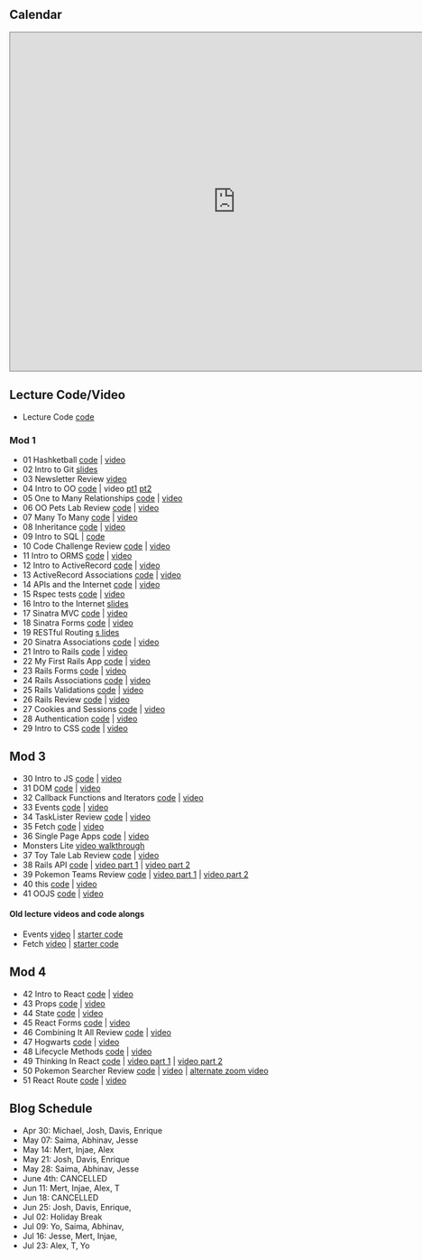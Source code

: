 ## Calendar


<iframe src="https://calendar.google.com/calendar/embed?height=600&amp;wkst=1&amp;bgcolor=%23616161&amp;ctz=America%2FNew_York&amp;src=ZmxhdGlyb25zY2hvb2wuY29tX3YxbzdtNW1vYmdyaTg0MzJoZzdqMmthZ2w4QGdyb3VwLmNhbGVuZGFyLmdvb2dsZS5jb20&amp;src=ZmxhdGlyb25zY2hvb2wuY29tX2UzcTBybHE5a3JtZ3Mza3VhMDVyNzEydW80QGdyb3VwLmNhbGVuZGFyLmdvb2dsZS5jb20&amp;color=%23D50000&amp;color=%23A79B8E&amp;mode=WEEK" style="border:solid 1px #777" width="800" height="600" frameborder="0" scrolling="no"></iframe>

## Lecture Code/Video
- Lecture Code [code](https://github.com/learn-co-students/dc-web-042020)

### Mod 1
- 01 Hashketball [code](https://github.com/learn-co-students/dc-web-042020/tree/master/01-hashketball-review) | [video](https://wework.zoom.com/rec/share/6NcpJJPA0llJGJ3rtRHmW5IMAoL3aaa8gyIZ-PMLzx5I7KTWdE52g83cpLT2gtHq?startTime=1587405664000)
- 02 Intro to Git [slides](https://docs.google.com/presentation/d/1Zh2_zB7UB8iFTOyq9bbyiEbzjzDULHaYINCNl912iEE/edit?usp=sharing)
- 03 Newsletter Review [video](https://wework.zoom.com/rec/share/-9xrLoih-VFIQ9LuynPTRKgzBIHLaaa8gShN8vQJnk2rTI7DEMJH_zfREvFtfW8b?startTime=1587498583000)
- 04 Intro to OO [code](https://github.com/learn-co-students/dc-web-042020/tree/master/03-intro-to-oo) | video [pt1](https://wework.zoom.com/rec/share/_tx7EZGo_ElOfq_p9E2YRfUkRYjJaaa81SAfqPAJxUklsZ6pSZTnL70wYnML8QQS?startTime=1587564106000) [pt2](https://wework.zoom.com/rec/share/48BTEJau1HxOHqud0x_iWKI_IrW6X6a823Qaq6VYzRn1MJ89TaarMCuC3s2XGJvR?startTime=1587569371000)
- 05 One to Many Relationships [code](https://github.com/learn-co-students/dc-web-042020/tree/master/04-one-to-many) | [video](https://wework.zoom.com/rec/share/189sFbLd3GFOfdaX5x-OapwmBL-5aaa8gXRMq6JYnU512ffURNoBiXhTb_gWaOPT?startTime=1587650284000)
- 06 OO Pets Lab Review [code](https://github.com/learn-co-students/dc-web-042020/tree/master/05-oo-pets-lab-review) | [video](https://youtu.be/2goptV3SB7U)
- 07 Many To Many [code](https://github.com/learn-co-students/dc-web-042020/tree/master/06-many-to-many) | [video](https://wework.zoom.com/rec/share/ufFQEaz7-3tIXYHB42DCfa8cLrbIaaa8hHAX_acEzEYISkulJdJvb8GnDEAJ3715?startTime=1587736839000)
- 08 Inheritance [code](https://github.com/learn-co-students/dc-web-042020/tree/master/07-inheritance) | [video](https://wework.zoom.com/rec/share/6ugld7PUq2FIfoGS0G3wapMcOIHbT6a81yZK-vANmUcXzo-pD3VL1xleG_rgPGSI?startTime=1587995850000)
- 09 Intro to SQL | [code](https://github.com/learn-co-students/dc-web-042020/tree/master/08-intro-to-sql)
- 10 Code Challenge Review [code](https://github.com/learn-co-students/dc-web-042020/tree/master/09-code-challenge-review) | [video](https://wework.zoom.com/rec/share/449_LpzQ32RLHtbh8EaEfrE_AYG-eaa8h3BLrqdYzk-Sxb6qixs2nkA1DTP7TRsf?startTime=1588103913000)
- 11 Intro to ORMS [code](https://github.com/learn-co-students/dc-web-042020/tree/master/10-intro-to-orms) | [video](https://wework.zoom.com/rec/share/-9VLF6_83FxIGK_g0WT8AYl-OoPfX6a82ycb-PtbyHdq9azLw-gzQgN9OqimG3E?startTime=1588186685000)
- 12 Intro to ActiveRecord [code](https://github.com/learn-co-students/dc-web-042020/tree/master/11-intro-to-active-record) | [video](https://wework.zoom.com/rec/share/wPN4M5ur9DxIeJGKzWHvfoUMBtT7T6a82iMc8vYPyhyDNMwULKBRh-kQkdHp25OH?startTime=1588255170000)
- 13 ActiveRecord Associations [code](https://github.com/learn-co-students/dc-web-042020/tree/master/12-active-record-associations) | [video](https://wework.zoom.com/rec/share/_NRKKOupxFtLUIHt7nvvQYgMOrj3aaa80CdM_fNYyEj-RUkGud0GmAVxvpgqO4NM?startTime=1588341263000)
- 14 APIs and the Internet [code](https://github.com/learn-co-students/dc-web-042020/tree/master/13-apis-and-the-internet) | [video](https://wework.zoom.com/rec/share/7-1qBYDuxD5IfaPt9xDxQI5mA6LDX6a8gCAY-vUKzR5t-g-mjhzuszEk8FCMc3fq?startTime=1588600835000)
- 15 Rspec tests [code](https://github.com/learn-co-students/dc-web-042020/tree/master/14-intro-to-testing) | [video](https://wework.zoom.us/rec/play/6JItdL_-qjs3TteTuASDVqJ4W9S6f66shycYqaVbmR21W3UHZwX0NbEUZm2P6qnBIZLSHRuzlxGVqXI?autoplay=true&startTime=1588860171000)
- 16 Intro to the Internet [slides](https://docs.google.com/presentation/d/1-UeyVVv1FLZ8QtHHv7gSofPDLBxOLPwMZoZk0ls8RkM/edit?usp=sharing)
- 17 Sinatra MVC [code](https://github.com/learn-co-students/dc-web-042020/tree/master/15-intro-to-sinatra) | [video](https://wework.zoom.com/rec/share/6fx8A5zb7H1OXJ3f0BjxB5YOL8fseaa80SAY_qdcxR0OtdgH-JkLGhVQ-C48N8iW?startTime=1589202679000)
- 18 Sinatra Forms [code](https://github.com/learn-co-students/dc-web-042020/tree/master/16-sinatra-forms) | [video](https://youtu.be/LaahdmfBtN4)
- 19 RESTful Routing [s
lides](https://docs.google.com/presentation/d/164WexcwsMlilw9Ojv1mSa0l2-QjQCYIPdfHBVWyGeWY/edit?usp=sharing)
- 20 Sinatra Associations [code](17-sinatra-associated-objects) | [video](https://youtu.be/sCe6uAPdPh8)
- 21 Intro to Rails [code](https://github.com/learn-co-students/dc-web-042020/tree/master/18_intro_to_rails) | [video](https://youtu.be/4oDqhKbYecY)
- 22 My First Rails App [code](https://github.com/learn-co-students/dc-web-042020/tree/master/19-rails-crud) | [video](https://youtu.be/jO4HtM9TF1Q)
- 23 Rails Forms [code](https://github.com/learn-co-students/dc-web-042020/tree/master/20-rails-forms) | [video](https://wework.zoom.us/rec/play/vpErdOmp-2g3GYHBuQSDBPZ5W9S5KK6sgSYb-PMOzBu1ViQBZlqiZ-ASZOoLhBH9A1n4uFkJJhHKkI0D?autoplay=true&startTime=1586188233000)
- 24 Rails Associations [code](https://github.com/learn-co-students/dc-web-042020/tree/master/21-rails-associations) | [video](https://wework.zoom.com/rec/share/tZB_DLDI2GRIQa__8mOGXpEzL73lX6a80ycW_PENzkkbSd89q97mqQ3ZogQLBiM5?startTime=1589896951000)
- 25 Rails Validations [code](https://github.com/learn-co-students/dc-web-042020/tree/master/22-validations) | [video](https://wework.zoom.us/rec/play/usAqIemtqWg3HtCVtwSDU_B8W43vKfis1ncZqPFZyB7jByYKY1GgbrNGNOV8DJXjaZ2CpFZzbvSx6yDH?autoplay=true)
- 26 Rails Review [code](https://github.com/learn-co-students/dc-web-042020/tree/master/23-rails-review/cosmictravel) | [video](https://wework.zoom.com/rec/play/v8ckJOv8rjM3ToCcuASDBfQsW460KKmsgXRPrvdezU22AXUDM1avMuEXYOZbUdmzMlvJCpoACs_KhatD)
- 27 Cookies and Sessions [code](https://github.com/learn-co-students/dc-web-042020/tree/master/24-cookies-and-sessions) | [video](https://youtu.be/lIib4OW3Ht8)
- 28 Authentication [code](https://github.com/learn-co-students/dc-web-042020/tree/master/25-authentication) | [video](https://youtu.be/1BNGvxfHC7Q)
- 29 Intro to CSS [code](https://github.com/learn-co-students/dc-web-042020/tree/master/26-css-intro) | [video](https://youtu.be/IABEuz9Uy-8)

## Mod 3
- 30 Intro to JS [code](https://github.com/learn-co-students/dc-web-042020/tree/master/27-JS-Intro) | [video](https://youtu.be/dHZ_37q2NZs)
- 31 DOM [code](https://github.com/learn-co-students/dc-web-042020/tree/master/31-Intro-to-DOM) | [video](https://youtu.be/mkEH7FrKq_U)
- 32 Callback Functions and Iterators [code](https://github.com/learn-co-students/dc-web-042020/tree/master/32-Callbacks-Iterators) | [video](https://youtu.be/BSMhp84r34k)
- 33 Events [code](https://github.com/learn-co-students/dc-web-042020/tree/master/33-JS-Events) | [video](https://youtu.be/1jrbUYudDA4)
- 34 TaskLister Review [code](https://github.com/learn-co-students/dc-web-042020/tree/master/34-TaskLister-Review) | [video](https://youtu.be/gjxqHMbt7zA)
- 35 Fetch [code](https://github.com/learn-co-students/dc-web-042020/tree/master/35-Fetch) | [video](https://youtu.be/lgvBes_B-qw)
- 36 Single Page Apps [code](https://github.com/learn-co-students/dc-web-042020/tree/master/36-SPA) | [video](https://youtu.be/EF7Js6HfKAk)
- Monsters Lite [video walkthrough](https://youtu.be/D_PS1JqLxgI)
- 37 Toy Tale Lab Review [code](https://github.com/learn-co-students/dc-web-042020/tree/master/37-Toy-Tale-Review) | [video](https://youtu.be/YlnAbHpOWJ8)
- 38 Rails API [code](https://github.com/learn-co-students/dc-web-042020/tree/master/38-Rails-API) | [video part 1](https://youtu.be/sVZQVbhx6Ns) | [video part 2](https://youtu.be/We11FQ3eEm8)
- 39 Pokemon Teams Review [code](https://github.com/learn-co-students/dc-web-042020/tree/master/39-Lab-Review-Pokemon-Teams) | [video part 1](https://youtu.be/lEmyPx-cgrM) | [video part 2](https://youtu.be/S7z8jtZEi7c)
- 40 this [code](https://github.com/learn-co-students/dc-web-042020/tree/master/40-this) | [video](https://www.youtube.com/watch?v=dWE0UHUTJFg)
- 41 OOJS [code](https://github.com/learn-co-students/dc-web-042020/tree/master/41-OOJS) | [video](https://www.youtube.com/watch?v=NJcy7tp40do)


#### Old lecture videos and code alongs
- Events [video](https://www.youtube.com/watch?v=brOnLaLEbkA&feature=youtu.be) | [starter code](https://github.com/thuyanduong-flatiron/js-events-starter-code)
- Fetch [video](https://www.youtube.com/watch?v=A0h9zx9kw64&feature=youtu.be) | [starter code](https://github.com/thuyanduong-flatiron/js-fetch-starter-code)

## Mod 4 
- 42 Intro to React [code](https://github.com/learn-co-students/dc-web-042020/tree/master/42-Intro-to-React) | [video](https://youtu.be/KtzFq7sOEGQ)
- 43 Props [code](https://github.com/learn-co-students/dc-web-042020/tree/master/43-Props) | [video](https://youtu.be/qCt21PbYh_c)
- 44 State [code](https://github.com/learn-co-students/dc-web-042020/tree/master/44-State) | [video](https://youtu.be/k_0ydyxuGsg)
- 45 React Forms [code](https://github.com/learn-co-students/dc-web-042020/tree/master/45-React-Forms) | [video](https://youtu.be/eVKGai2RrhQ)
- 46 Combining It All Review [code](https://github.com/learn-co-students/dc-web-042020/tree/master/46-Lab-Review-Combining-It-All) | [video](https://youtu.be/oJva8BO-U-s)
- 47 Hogwarts [code](https://github.com/learn-co-students/dc-web-042020/tree/master/47-Hogwarts) | [video](https://youtu.be/HC0PRiCcGTo)
- 48 Lifecycle Methods [code](https://github.com/learn-co-students/dc-web-042020/tree/master/48-Component-Lifecycle) | [video](https://youtu.be/0PHWVg94vJM)
- 49 Thinking In React [code](https://github.com/learn-co-students/dc-web-042020/tree/master/49-Thinking-In-React) | [video part 1](https://youtu.be/YoZ7EPaj7uw) | [video part 2](https://youtu.be/40JYwyWQfRo)
- 50 Pokemon Searcher Review [code](https://github.com/learn-co-students/dc-web-042020/tree/master/50-Pokemon-Searcher-Review) | [video](https://youtu.be/K6JqLHmgTkM) | [alternate zoom video](https://wework.zoom.us/rec/play/u5ckcOCsrj43Sd3D4QSDBfZ-W9S5eqqs2iQa8vQJxB28V3gGYwGkZ7JEN-ezQa_xOksiwAaCXqOq1Wle)
- 51 React Route [code](https://github.com/learn-co-students/dc-web-042020/tree/master/51-React-Router) | [video](https://youtu.be/0GlXHsAweag)

## Blog Schedule
- Apr 30: Michael, Josh, Davis, Enrique
- May 07: Saima, Abhinav, Jesse
- May 14: Mert, Injae, Alex
- May 21: Josh, Davis, Enrique
- May 28: Saima, Abhinav, Jesse
- June 4th: CANCELLED
- Jun 11: Mert, Injae, Alex, T
- Jun 18: CANCELLED
- Jun 25: Josh, Davis, Enrique, 
- Jul 02: Holiday Break
- Jul 09: Yo, Saima, Abhinav,
- Jul 16: Jesse, Mert, Injae,
- Jul 23: Alex, T, Yo

